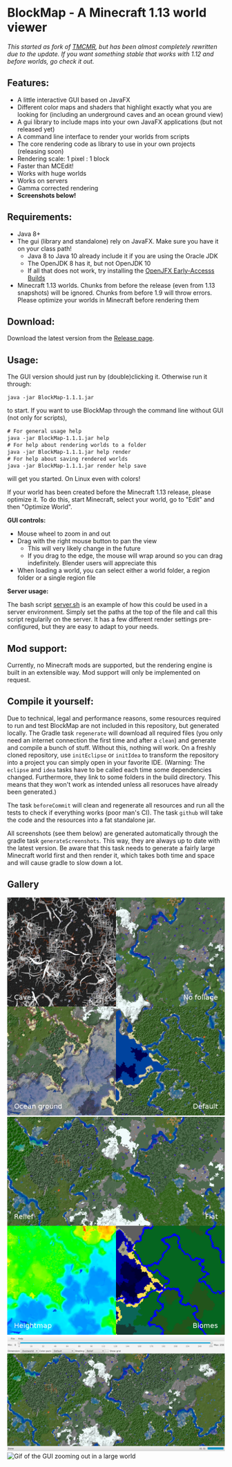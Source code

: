 # BlockMap - A Minecraft 1.13 world viewer

*This started as fork of [TMCMR](https://github.com/TOGoS/TMCMR), but has been almost completely rewritten due to the update. If you want something stable that works with 1.12 and before worlds, go check it out.*

## Features:
- A little interactive GUI based on JavaFX
- Different color maps and shaders that highlight exactly what you are looking for (including an underground caves and an ocean ground view)
- A gui library to include maps into your own JavaFX applications (but not released yet)
- A command line interface to render your worlds from scripts
- The core rendering code as library to use in your own projects (releasing soon)
- Rendering scale: 1 pixel : 1 block
- Faster than MCEdit!
- Works with huge worlds
- Works on servers
- Gamma corrected rendering
- **Screenshots below!**

## Requirements:

- Java 8+
- The gui (library and standalone) rely on JavaFX. Make sure you have it on your class path!
  - Java 8 to Java 10 already include it if you are using the Oracle JDK
  - The OpenJDK 8 has it, but not OpenJDK 10
  - If all that does not work, try installing the [OpenJFX Early-Accesss Builds](http://jdk.java.net/openjfx/)
- Minecraft 1.13 worlds. Chunks from before the release (even from 1.13 snapshots) will be ignored. Chunks from before 1.9 will throw errors. Please optimize your worlds in Minecraft before rendering them

## Download:

Download the latest version from the [Release page](https://github.com/piegamesde/BlockMap/releases).

## Usage:

The GUI version should just run by (double)clicking it. Otherwise run it through:

    java -jar BlockMap-1.1.1.jar

to start. If you want to use BlockMap through the command line without GUI (not only for scripts),

    # For general usage help
    java -jar BlockMap-1.1.1.jar help
    # For help about rendering worlds to a folder
    java -jar BlockMap-1.1.1.jar help render
    # For help about saving rendered worlds
    java -jar BlockMap-1.1.1.jar render help save

will get you started. On Linux even with colors!

If your world has been created before the Minecraft 1.13 release, please optimize it. To do this, start Minecraft, select your world, go to "Edit" and then "Optimize World".

**GUI controls:**

- Mouse wheel to zoom in and out
- Drag with the right mouse button to pan the view
  - This will very likely change in the future
  - If you drag to the edge, the mouse will wrap around so you can drag indefinitely. Blender users will appreciate this
- When loading a world, you can select either a world folder, a region folder or a single region file

**Server usage:**

The bash script [server.sh](server.sh) is an example of how this could be used in a server environment. Simply set the paths at the top of the file and call this script regularily on the server. It has a few different render settings pre-configured, but they are easy to adapt to your needs.

## Mod support:

Currently, no Minecraft mods are supported, but the rendering engine is built in an extensible way. Mod support will only be implemented on request.

## Compile it yourself:

Due to technical, legal and performance reasons, some resources required to run and test BlockMap are not included in this repository, but generated locally. The Gradle task `regenerate` will download all required files (you only need an internet connection the first time and after a `clean`) and generate and compile a bunch of stuff. Without this, nothing will work. On a freshly cloned repository, use `initEclipse` or `initIdea` to transform the repository into a project you can simply open in your favorite IDE. (Warning: The `eclipse` and `idea` tasks have to be called each time some dependencies changed. Furthermore, they link to some folders in the build directory. This means that they won't work as intended unless all resoruces have already been generated.)

The task `beforeCommit` will clean and regenerate all resources and run all the tests to check if everything works (poor man's CI). The task `github` will take the code and the resources into a fat standalone jar.

All screenshots (see them below) are generated automatically through the gradle task `generateScreenshots`. This way, they are always up to date with the latest version. Be aware that this task needs to generate a fairly large Minecraft world first and then render it, which takes both time and space and will cause gradle to slow down a lot.

## Gallery

![Four rendered region files, each with one with a different color map](screenshots/screenshot-1.png "All existing color maps")
![Four rendered region files, each one with a different shader](screenshots/screenshot-2.png "All existing shaders")
![Screenshot from the GUI](screenshots/screenshot-3.png "Screenshot from the GUI")
![Gif of the GUI zooming out in a large world](screenshots/screenshot-4.gif "Works with very large worlds")
